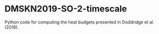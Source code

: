 # DMSKN2019-SO-2-timescale

Python code for computing the heat budgets presented in Doddridge et al. (2018).
